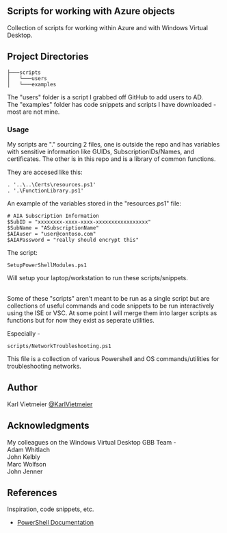 ## Scripts for working with Azure objects

Collection of scripts for working within Azure and with Windows Virtual Desktop. 


## Project Directories
```
├───scripts
│   └───users
│   └───examples
```

The "users" folder is a script I grabbed off GitHub to add users to AD.<br>
The "examples" folder has code snippets and scripts I have downloaded - most are not mine. 


### Usage
My scripts are "." sourcing 2 files, one is outside the repo and has variables with sensitive information
like GUIDs, SubscriptionIDs/Names, and certificates. The other is in this repo and is a library of common 
functions.

They are accesed like this:
```
. '..\..\Certs\resources.ps1'
. '.\FunctionLibrary.ps1'
```


An example of the variables stored in the "resources.ps1" file:
```
# AIA Subscription Information
$SubID = "xxxxxxxx-xxxx-xxxx-xxxxxxxxxxxxxxxxx"
$SubName = "ASubscriptionName"
$AIAuser = "user@contoso.com"
$AIAPassword = "really should encrypt this"
```

The script:
```
SetupPowerShellModules.ps1
```
Will setup your laptop/workstation to run these scripts/snippets.

<br>
Some of these "scripts" aren't meant to be run as a single script but are collections of useful 
commands and code snippets to be run interactively using the ISE or VSC.
At some point I will merge them into larger scripts as functions but for now they exist as seperate utilities.

Especially - 
```
scripts/NetworkTroubleshooting.ps1
```
This file is a collection of various Powershell and OS commands/utilities for troubleshooting networks.

## Author

Karl Vietmeier
[@KarlVietmeier](https://twitter.com/karlvietmeier)

## Acknowledgments
My colleagues on the Windows Virtual Desktop GBB Team -<br>
  Adam Whitlach<br>
  John Kelbly<br>
  Marc Wolfson<br>
  John Jenner<br>


## References
Inspiration, code snippets, etc.
* [PowerShell Documentation](https://docs.microsoft.com/en-us/powershell/)